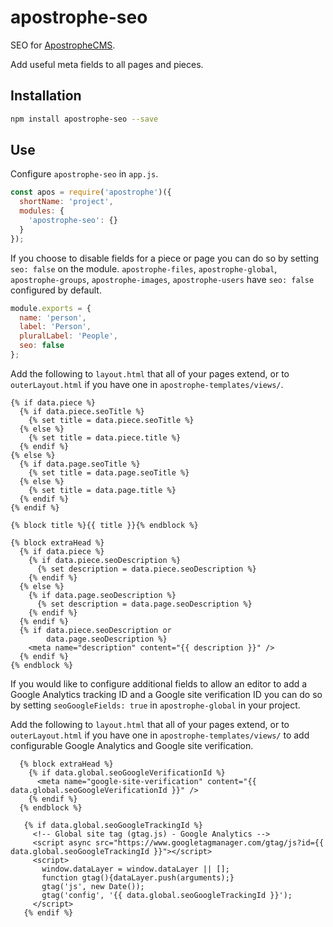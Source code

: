 # apostrophe-seo

SEO for [ApostropheCMS](http://apostrophecms.org/).

Add useful meta fields to all pages and pieces.

## Installation

```bash
npm install apostrophe-seo --save
```

## Use

Configure `apostrophe-seo` in `app.js`.

```js
const apos = require('apostrophe')({
  shortName: 'project',
  modules: {
    'apostrophe-seo': {}
  }
});
```

If you choose to disable fields for a piece or page you can do so by setting `seo: false` on the module. `apostrophe-files`, `apostrophe-global`, `apostrophe-groups`, `apostrophe-images`, `apostrophe-users` have `seo: false` configured by default.

```js
module.exports = {
  name: 'person',
  label: 'Person',
  pluralLabel: 'People',
  seo: false
};
```

Add the following to `layout.html` that all of your pages extend, or to `outerLayout.html` if you have one in `apostrophe-templates/views/`.

```nunjucks
{% if data.piece %}
  {% if data.piece.seoTitle %}
    {% set title = data.piece.seoTitle %}
  {% else %}
    {% set title = data.piece.title %}
  {% endif %}
{% else %}
  {% if data.page.seoTitle %}
    {% set title = data.page.seoTitle %}
  {% else %}
    {% set title = data.page.title %}
  {% endif %}
{% endif %}

{% block title %}{{ title }}{% endblock %}

{% block extraHead %}
  {% if data.piece %}
    {% if data.piece.seoDescription %}
      {% set description = data.piece.seoDescription %}
    {% endif %}
  {% else %}
    {% if data.page.seoDescription %}
      {% set description = data.page.seoDescription %}
    {% endif %}
  {% endif %}
  {% if data.piece.seoDescription or
        data.page.seoDescription %}
    <meta name="description" content="{{ description }}" />
  {% endif %}
{% endblock %}
```

If you would like to configure additional fields to allow an editor to add a Google Analytics tracking ID and a Google site verification ID you can do so by setting `seoGoogleFields: true` in `apostrophe-global` in your project.

Add the following to `layout.html` that all of your pages extend, or to `outerLayout.html` if you have one in `apostrophe-templates/views/` to add configurable Google Analytics and Google site verification.

```nunjucks
  {% block extraHead %}
    {% if data.global.seoGoogleVerificationId %}
      <meta name="google-site-verification" content="{{ data.global.seoGoogleVerificationId }}" />
    {% endif %}
  {% endblock %}

   {% if data.global.seoGoogleTrackingId %}
     <!-- Global site tag (gtag.js) - Google Analytics -->
     <script async src="https://www.googletagmanager.com/gtag/js?id={{ data.global.seoGoogleTrackingId }}"></script>
     <script>
       window.dataLayer = window.dataLayer || [];
       function gtag(){dataLayer.push(arguments);}
       gtag('js', new Date());
       gtag('config', '{{ data.global.seoGoogleTrackingId }}');
     </script>
   {% endif %}
```
